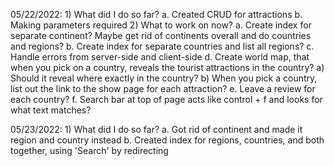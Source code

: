 05/22/2022:
    1) What did I do so far?
        a. Created CRUD for attractions
        b. Making parameters required
    2) What to work on now?
        a. Create index for separate continent? Maybe get rid of continents overall and do countries and regions?
        b. Create index for separate countries and list all regions?
        c. Handle errors from server-side and client-side
        d. Create world map, that when you pick on a country, reveals the tourist attractions in the country?
            a) Should it reveal where exactly in the country?
            b) When you pick a country, list out the link to the show page for each attraction?
        e. Leave a review for each country?
        f. Search bar at top of page acts like control + f and looks for what text matches?
    
05/23/2022:
    1) What did I do so far?
        a. Got rid of continent and made it region and country instead
        b. Created index for regions, countries, and both together, using 'Search' by redirecting